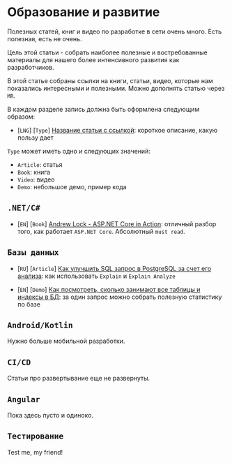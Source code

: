 # Образование и развитие

Полезных статей, книг и видео по разработке в сети очень много. Есть полезная, есть не очень. 

Цель этой статьи - собрать наиболее полезные и востребованные материалы для нашего более интенсивного развития как разработчиков.

В этой статье собраны ссылки на книги, статьи, видео, которые нам показались интересными и полезными. Можно дополнять статью через `MR`.

В каждом разделе запись должна быть оформлена следующим образом:

- [`LNG`] [`Type`] [Название статьи с ссылкой](education.md): короткое описание, какую пользу дает

`Type` может иметь одно и следующих значений:

- `Article`: статья
- `Book`: книга
- `Video`: видео 
- `Demo`: небольшое демо, пример кода

## `.NET/C#`

- [`EN`] [`Book`] [Andrew Lock - ASP.NET Core in Action](files/Andrew_Lock_ASP_NET_Core_in_Action.pdf): отличный разбор того, как работает `ASP.NET Core`. Абсолютный `must read`.

## `Базы данных`

- [`RU`] [`Article`] [Как улучшить SQL запрос в PostgreSQL за счет его анализа](https://postgrespro.ru/docs/postgrespro/9.5/using-explain): как использовать `Explain` и `Explain Analyze`

- [`EN`] [`Demo`] [Как посмотреть, сколько занимают все таблицы и индексы в БД](https://dba.stackexchange.com/questions/11329/monitoring-progress-of-index-construction-in-postgresql): за один запрос можно собрать полезную статистику по базе

## `Android/Kotlin`

Нужно больше мобильной разработки.

## `CI/CD`

Статьи про развертывание еще не развернуты.

## `Angular`

Пока здесь пусто и одиноко.

## `Тестирование`

Test me, my friend!